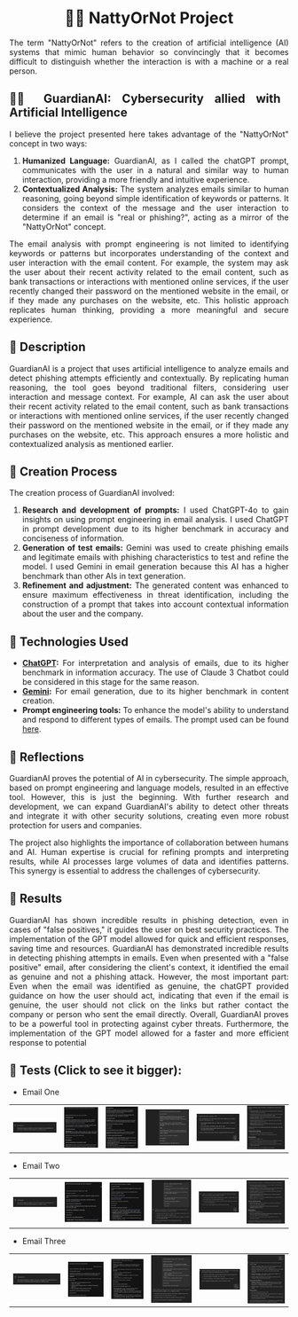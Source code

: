 <h1 align="center">💪🤓 NattyOrNot Project</h1>
<div align="justify">
The term "NattyOrNot" refers to the creation of artificial intelligence (AI) systems that mimic human behavior so convincingly that it becomes difficult to distinguish whether the interaction is with a machine or a real person.

## 🕵️‍♀️ GuardianAI: Cybersecurity allied with Artificial Intelligence

I believe the project presented here takes advantage of the "NattyOrNot" concept in two ways:

1. **Humanized Language:** GuardianAI, as I called the chatGPT prompt, communicates with the user in a natural and similar way to human interaction, providing a more friendly and intuitive experience.
2. **Contextualized Analysis:** The system analyzes emails similar to human reasoning, going beyond simple identification of keywords or patterns. It considers the context of the message and the user interaction to determine if an email is "real or phishing?", acting as a mirror of the "NattyOrNot" concept.

The email analysis with prompt engineering is not limited to identifying keywords or patterns but incorporates understanding of the context and user interaction with the email content. For example, the system may ask the user about their recent activity related to the email content, such as bank transactions or interactions with mentioned online services, if the user recently changed their password on the mentioned website in the email, or if they made any purchases on the website, etc. This holistic approach replicates human thinking, providing a more meaningful and secure experience.

## 📒 Description

GuardianAI is a project that uses artificial intelligence to analyze emails and detect phishing attempts efficiently and contextually. By replicating human reasoning, the tool goes beyond traditional filters, considering user interaction and message context. For example, AI can ask the user about their recent activity related to the email content, such as bank transactions or interactions with mentioned online services, if the user recently changed their password on the mentioned website in the email, or if they made any purchases on the website, etc. This approach ensures a more holistic and contextualized analysis as mentioned earlier.

## 🧐 Creation Process

The creation process of GuardianAI involved:

1. **Research and development of prompts:** I used ChatGPT-4o to gain insights on using prompt engineering in email analysis. I used ChatGPT in prompt development due to its higher benchmark in accuracy and conciseness of information.
2. **Generation of test emails:** Gemini was used to create phishing emails and legitimate emails with phishing characteristics to test and refine the model. I used Gemini in email generation because this AI has a higher benchmark than other AIs in text generation.
3. **Refinement and adjustment:** The generated content was enhanced to ensure maximum effectiveness in threat identification, including the construction of a prompt that takes into account contextual information about the user and the company.

## 🤖 Technologies Used

* **[ChatGPT](https://chatgpt.com/):** For interpretation and analysis of emails, due to its higher benchmark in information accuracy. The use of Claude 3 Chatbot could be considered in this stage for the same reason.
* **[Gemini](https://gemini.google.com):** For email generation, due to its higher benchmark in content creation.
* **Prompt engineering tools:** To enhance the model's ability to understand and respond to different types of emails. The prompt used can be found <a href="promptGuardianAI">here</a>.

## 💭 Reflections

GuardianAI proves the potential of AI in cybersecurity. The simple approach, based on prompt engineering and language models, resulted in an effective tool. However, this is just the beginning. With further research and development, we can expand GuardianAI's ability to detect other threats and integrate it with other security solutions, creating even more robust protection for users and companies.

The project also highlights the importance of collaboration between humans and AI. Human expertise is crucial for refining prompts and interpreting results, while AI processes large volumes of data and identifies patterns. This synergy is essential to address the challenges of cybersecurity.

## 🚀 Results

GuardianAI has shown incredible results in phishing detection, even in cases of "false positives," it guides the user on best security practices. The implementation of the GPT model allowed for quick and efficient responses, saving time and resources. GuardianAI has demonstrated incredible results in detecting phishing attempts in emails. Even when presented with a "false positive" email, after considering the client's context, it identified the email as genuine and not a phishing attack. However, the most important part: Even when the email was identified as genuine, the chatGPT provided guidance on how the user should act, indicating that even if the email is genuine, the user should not click on the links but rather contact the company or person who sent the email directly. Overall, GuardianAI proves to be a powerful tool in protecting against cyber threats. Furthermore, the implementation of the GPT model allowed for a faster and more efficient response to potential

## 🌟 Tests (Click to see it bigger):

* Email One

<table style="width: 100%;">
<tr>
<td><img src="images/Atendimento.png" style="width: 100%; height: auto;"></td></td>
<td><img src="images/geminiEmailOne.png" style="width: 100%; height: auto;"></td>
<td><img src="images/geminiJustificationOne.png" style="width: 100%; height: auto;"></td>
<td><img src="images/GPTEmailOne.png" style="width: 100%; height: auto;"></td>
<td><img src="images/RespostaGPTEmailOne.png" style="width: 100%; height: auto;"></td>
<td><img src="images/AnaliseEmailOne.png" style="width: 100%; height: auto;"></td>
</tr>
</table>
    
* Email Two

<table style="width: 100%;"> 
<tr>
<td><img src="images/Atendimento.png" style="width: 100%; height: auto;"></td></td>
<td><img src="images/geminiEmailTwo.png" style="width: 100%; height: auto;"></td>
<td><img src="images/geminiJustificationTwo.png" style="width: 100%; height: auto;"></td>
<td><img src="images/GPTEmailTwo.png" style="width: 100%; height: auto;"></td>
<td><img src="images/RespostaGPTEmailTwo.png" style="width: 100%; height: auto;"></td>
<td><img src="images/AnaliseEmailTwo.png" style="width: 100%; height: auto;"></td>
</tr>
</table>  

* Email Three

<table style="width: 100%;"> 
<tr>
<td><img src="images/Atendimento.png" style="width: 100%; height: auto;"></td></td>
<td><img src="images/geminiEmailThree.png" style="width: 100%; height: auto;"></td>
<td><img src="images/geminiJustificationThree.png" style="width: 100%; height: auto;"></td>
<td><img src="images/GPTEmailThree.png" style="width: 100%; height: auto;"></td>
<td><img src="images/RespostaGPTEmailThree.png" style="width: 100%; height: auto;"></td>
<td><img src="images/AnaliseEmailThree.png" style="width: 100%; height: auto;"></td>
</tr>
</table>
